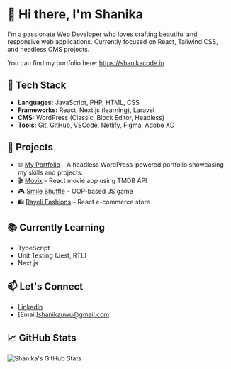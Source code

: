 
# 👋 Hi there, I'm Shanika

I'm a passionate Web Developer who loves crafting beautiful and responsive web applications. Currently focused on React, Tailwind CSS, and headless CMS projects.

 You can find my portfolio here: https://shanikacode.in

## 🔧 Tech Stack

- **Languages:** JavaScript, PHP, HTML, CSS
- **Frameworks:** React, Next.js (learning), Laravel
- **CMS:** WordPress (Classic, Block Editor, Headless)
- **Tools:** Git, GitHub, VSCode, Netlify, Figma, Adobe XD

## 🚀 Projects
- 🌐 [My Portfolio](https://shanikacode.in/) – A headless WordPress-powered portfolio showcasing my skills and projects.
- 🎬 [Movix](https://github.com/shanikauwu1/movix) – React movie app using TMDB API
- 🎮 [Smile Shuffle](https://github.com/shanikauwu1/smile-shuffle) – OOP-based JS game
- 🛍️ [Rayeli Fashions](https://github.com/shanikauwu1/E-commerce-fashion) – React e-commerce store

## 📚 Currently Learning
- TypeScript
- Unit Testing (Jest, RTL)
- Next.js

## 📫 Let's Connect
- [LinkedIn](https://www.linkedin.com/in/shanikajayawardane/)
- [Email]shanikauwu@gmail.com


## 📈 GitHub Stats

![Shanika's GitHub Stats](https://github-readme-stats.vercel.app/api?username=shanikauwu1&show_icons=true&theme=radical)





